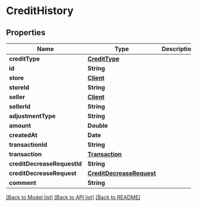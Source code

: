 # CreditHistory

## Properties
Name | Type | Description | Notes
------------ | ------------- | ------------- | -------------
**creditType** | [**CreditType**](CreditType.md) |  | 
**id** | **String** |  | 
**store** | [**Client**](Client.md) |  | 
**storeId** | **String** |  | 
**seller** | [**Client**](Client.md) |  | 
**sellerId** | **String** |  | 
**adjustmentType** | **String** |  | 
**amount** | **Double** |  | 
**createdAt** | **Date** |  | 
**transactionId** | **String** |  | 
**transaction** | [**Transaction**](Transaction.md) |  | 
**creditDecreaseRequestId** | **String** |  | 
**creditDecreaseRequest** | [**CreditDecreaseRequest**](CreditDecreaseRequest.md) |  | 
**comment** | **String** |  | 

[[Back to Model list]](../README.md#documentation-for-models) [[Back to API list]](../README.md#documentation-for-api-endpoints) [[Back to README]](../README.md)


